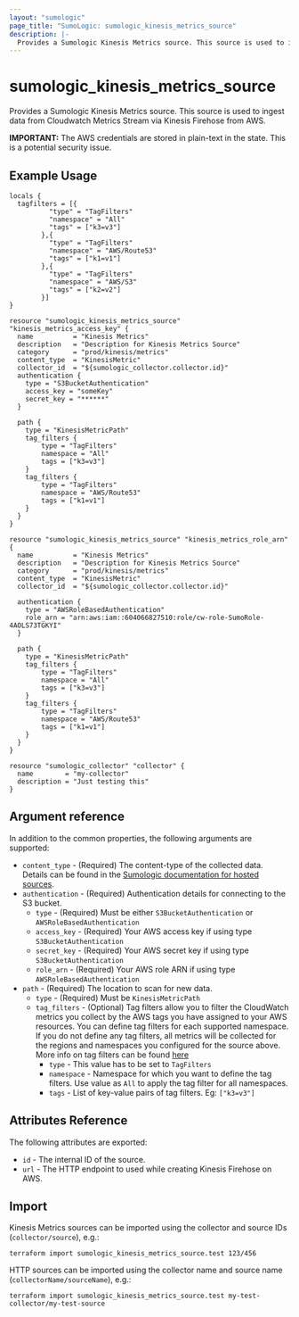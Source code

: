 ```yaml
---
layout: "sumologic"
page_title: "SumoLogic: sumologic_kinesis_metrics_source"
description: |-
  Provides a Sumologic Kinesis Metrics source. This source is used to integrate with Metrics Stream via Kinesis Firehose from AWS.
---
```


# sumologic_kinesis_metrics_source

Provides a Sumologic Kinesis Metrics source. This source is used to ingest data from Cloudwatch Metrics Stream via Kinesis Firehose from AWS.

__IMPORTANT:__ The AWS credentials are stored in plain-text in the state. This is a potential security issue.

## Example Usage
```hcl
locals {
  tagfilters = [{
          "type" = "TagFilters"
          "namespace" = "All"
          "tags" = ["k3=v3"]
        },{
          "type" = "TagFilters"
          "namespace" = "AWS/Route53"
          "tags" = ["k1=v1"]
        },{
          "type" = "TagFilters"
          "namespace" = "AWS/S3"
          "tags" = ["k2=v2"]
        }]
}

resource "sumologic_kinesis_metrics_source" "kinesis_metrics_access_key" {
  name          = "Kinesis Metrics"
  description   = "Description for Kinesis Metrics Source"
  category      = "prod/kinesis/metrics"
  content_type  = "KinesisMetric"
  collector_id  = "${sumologic_collector.collector.id}"
  authentication {
    type = "S3BucketAuthentication"
    access_key = "someKey"
    secret_key = "******"
  }

  path {
    type = "KinesisMetricPath"
    tag_filters {
        type = "TagFilters"
        namespace = "All"
        tags = ["k3=v3"]
    }
    tag_filters {
        type = "TagFilters"
        namespace = "AWS/Route53"
        tags = ["k1=v1"]
    }
  }
}

resource "sumologic_kinesis_metrics_source" "kinesis_metrics_role_arn" {
  name          = "Kinesis Metrics"
  description   = "Description for Kinesis Metrics Source"
  category      = "prod/kinesis/metrics"
  content_type  = "KinesisMetric"
  collector_id  = "${sumologic_collector.collector.id}"

  authentication {
    type = "AWSRoleBasedAuthentication"
    role_arn = "arn:aws:iam::604066827510:role/cw-role-SumoRole-4AOLS73TGKYI"
  }

  path {
    type = "KinesisMetricPath"
    tag_filters {
        type = "TagFilters"
        namespace = "All"
        tags = ["k3=v3"]
    }
    tag_filters {
        type = "TagFilters"
        namespace = "AWS/Route53"
        tags = ["k1=v1"]
    }
  }
}

resource "sumologic_collector" "collector" {
  name        = "my-collector"
  description = "Just testing this"
}
```

## Argument reference

In addition to the common properties, the following arguments are supported:

 - `content_type` - (Required) The content-type of the collected data. Details can be found in the [Sumologic documentation for hosted sources][1].
 - `authentication` - (Required) Authentication details for connecting to the S3 bucket.
     + `type` - (Required) Must be either `S3BucketAuthentication` or `AWSRoleBasedAuthentication`
     + `access_key` - (Required) Your AWS access key if using type `S3BucketAuthentication`
     + `secret_key` - (Required) Your AWS secret key if using type `S3BucketAuthentication`
     + `role_arn` - (Required) Your AWS role ARN if using type `AWSRoleBasedAuthentication`
 - `path` - (Required) The location to scan for new data.
     + `type` - (Required) Must be `KinesisMetricPath`
     + `tag_filters` - (Optional) Tag filters allow you to filter the CloudWatch metrics you collect by the AWS tags you have assigned to your AWS resources. You can define tag filters for each supported namespace. If you do not define any tag filters, all metrics will be collected for the regions and namespaces you configured for the source above. More info on tag filters can be found [here](https://help.sumologic.com/03Send-Data/Sources/02Sources-for-Hosted-Collectors/Amazon-Web-Services/Amazon-CloudWatch-Source-for-Metrics#about-aws-tag-filtering)
          + `type` - This value has to be set to `TagFilters`
          + `namespace` - Namespace for which you want to define the tag filters. Use  value as `All` to apply the tag filter for all namespaces.
          + `tags` - List of key-value pairs of tag filters. Eg: `["k3=v3"]`


## Attributes Reference
The following attributes are exported:

- `id` - The internal ID of the source.
- `url` - The HTTP endpoint to used while creating Kinesis Firehose on AWS.

## Import
Kinesis Metrics sources can be imported using the collector and source IDs (`collector/source`), e.g.:

```hcl
terraform import sumologic_kinesis_metrics_source.test 123/456
```

HTTP sources can be imported using the collector name and source name (`collectorName/sourceName`), e.g.:

```hcl
terraform import sumologic_kinesis_metrics_source.test my-test-collector/my-test-source
```

[1]: https://help.sumologic.com/Send_Data/Sources/03Use_JSON_to_Configure_Sources/JSON_Parameters_for_Hosted_Sources
